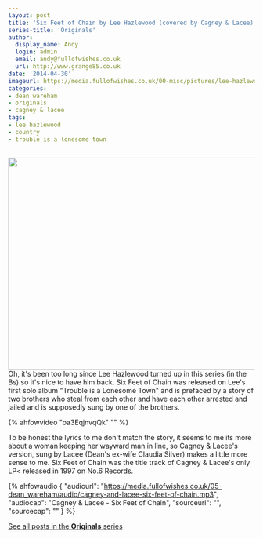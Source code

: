 ```yaml
---
layout: post
title: 'Six Feet of Chain by Lee Hazlewood (covered by Cagney & Lacee)'
series-title: 'Originals'
author:
  display_name: Andy
  login: admin
  email: andy@fullofwishes.co.uk
  url: http://www.grange85.co.uk
date: '2014-04-30'
imageurl: https://media.fullofwishes.co.uk/00-misc/pictures/lee-hazlewood-trouble-is-a-lonesome-town.jpg
categories:
- dean wareham
- originals
- cagney & lacee
tags:
- lee hazlewood
- country
- trouble is a lonesome town
---
```

<p><img src="https://media.fullofwishes.co.uk/00-misc/pictures/lee-hazlewood-trouble-is-a-lonesome-town.jpg" width="640" height="432" class="aligncenter" /><br />
Oh, it's been too long since Lee Hazlewood turned up in this series (in the Bs) so it's nice to have him back. Six Feet of Chain was released on Lee's first solo album "Trouble is a Lonesome Town" and is prefaced by a story of two brothers who steal from each other and have each other arrested and jailed and is supposedly sung by one of the brothers.<br />

{% ahfowvideo "oa3EqjnvqQk" "" %}

<p>To be honest the lyrics to me don't match the story, it seems to me its more about a woman keeping her wayward man in line, so Cagney & Lacee's version, sung by Lacee (Dean's ex-wife Claudia Silver) makes a little more sense to me. Six Feet of Chain was the title track of Cagney & Lacee's only LP< released in 1997 on No.6 Records.</p>

 {% ahfowaudio {
  "audiourl": "https://media.fullofwishes.co.uk/05-dean_wareham/audio/cagney-and-lacee-six-feet-of-chain.mp3",
  "audiocap": "Cagney & Lacee - Six Feet of Chain",
  "sourceurl": "",
  "sourcecap": ""
  } %}

<p><a href="/category/originals/" title="List: Originals">See all posts in the <strong>Originals</strong> series</a></p>
